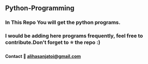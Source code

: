 ## Python-Programming
### In This Repo You will get the python programs.
### I would be adding here programs frequently, feel free to contribute.Don't forget to :star: the repo :)

#### Contact :email: alihasanjatoi@gmail.com 

